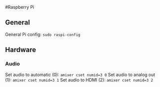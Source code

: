 #Raspberry Pi

## General
General Pi config: `sudo raspi-config`

## Hardware

### Audio
Set audio to automatic (0): `amixer cset numid=3 0`
Set audio to analog out (1): `amixer cset numid=3 1`
Set audio to HDMI (2): `amixer cset numid=3 2`